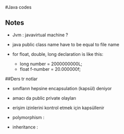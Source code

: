 #Java codes

## Notes

 - Jvm : javavirtual machine ?

 - java public class name have to be equal to file name
 - for float, double, long declaration is like this:
   - long number = 2000000000L;
   - float f-number = 20.000000f;



##Ders tr notlar
 - sınıfların hepsine encapsulation (kapsül) deniyor
 - amacı da public private olayları
 - erişim izinlerini kontrol etmek için kapsüllenir

 - polymorphism : 
 - inheritance : 

